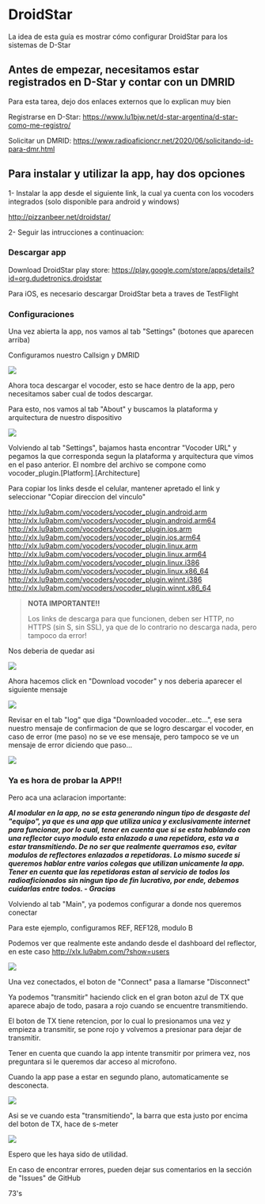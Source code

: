 # DroidStar
La idea de esta guía es mostrar cómo configurar DroidStar para los sistemas de D-Star



## Antes de empezar, necesitamos estar registrados en D-Star y contar con un DMRID

Para esta tarea, dejo dos enlaces externos que lo explican muy bien

Registrarse en D-Star: https://www.lu1bjw.net/d-star-argentina/d-star-como-me-registro/

Solicitar un DMRID: https://www.radioaficioncr.net/2020/06/solicitando-id-para-dmr.html



## Para instalar y utilizar la app, hay dos opciones

1- Instalar la app desde el siguiente link, la cual ya cuenta con los vocoders integrados (solo disponible para android y windows)

http://pizzanbeer.net/droidstar/

2- Seguir las intrucciones a continuacion:

### Descargar app

Download DroidStar play store:
https://play.google.com/store/apps/details?id=org.dudetronics.droidstar

Para iOS, es necesario descargar DroidStar beta a traves de TestFlight

### Configuraciones

Una vez abierta la app, nos vamos al tab "Settings" (botones que aparecen arriba)

Configuramos nuestro Callsign y DMRID

![](img/droidstar-1.png)



Ahora toca descargar el vocoder, esto se hace dentro de la app, pero necesitamos saber cual de todos descargar.

Para esto, nos vamos al tab "About" y buscamos la plataforma y arquitectura de nuestro dispositivo

![](img/droidstar-2.png)



Volviendo al tab "Settings", bajamos hasta encontrar "Vocoder URL" y pegamos la que corresponda segun la plataforma y arquitectura que vimos en el paso anterior. El nombre del archivo se compone como vocoder_plugin.[Platform].[Architecture]

Para copiar los links desde el celular, mantener apretado el link y seleccionar "Copiar direccion del vinculo"

http://xlx.lu9abm.com/vocoders/vocoder_plugin.android.arm
http://xlx.lu9abm.com/vocoders/vocoder_plugin.android.arm64
http://xlx.lu9abm.com/vocoders/vocoder_plugin.ios.arm
http://xlx.lu9abm.com/vocoders/vocoder_plugin.ios.arm64
http://xlx.lu9abm.com/vocoders/vocoder_plugin.linux.arm
http://xlx.lu9abm.com/vocoders/vocoder_plugin.linux.arm64
http://xlx.lu9abm.com/vocoders/vocoder_plugin.linux.i386
http://xlx.lu9abm.com/vocoders/vocoder_plugin.linux.x86_64
http://xlx.lu9abm.com/vocoders/vocoder_plugin.winnt.i386
http://xlx.lu9abm.com/vocoders/vocoder_plugin.winnt.x86_64

> **NOTA IMPORTANTE!!**
>
> Los links de descarga para que funcionen, deben ser HTTP, no HTTPS (sin S, sin SSL), ya que de lo contrario no descarga nada, pero tampoco da error!

Nos deberia de quedar asi

![](img/droidstar-3.png)



Ahora hacemos click en "Download vocoder" y nos deberia aparecer el siguiente mensaje

![](img/droidstar-4.png)



Revisar en el tab "log" que diga "Downloaded vocoder...etc...", ese sera nuestro mensaje de confirmacion de que se logro descargar el vocoder, en caso de error (me paso) no se ve ese mensaje, pero tampoco se ve un mensaje de error diciendo que paso...

![](img/droidstar-5.png)



### Ya es hora de probar la APP!!

Pero aca una aclaracion importante:

***Al modular en la app, no se esta generando ningun tipo de desgaste del "equipo", ya que es una app que utiliza unica y exclusivamente internet para funcionar, por lo cual, tener en cuenta que si se esta hablando con una reflector cuyo modulo esta enlazado a una repetidora, esta va a estar transmitiendo. De no ser que realmente querramos eso, evitar modulos de reflectores enlazados a repetidoras. Lo mismo sucede si queremos hablar entre varios colegas que utilizan unicamente la app. Tener en cuenta que las repetidoras estan al servicio de todos los radioaficionados sin ningun tipo de fin lucrativo, por ende, debemos cuidarlas entre todos. - Gracias***

Volviendo al tab "Main", ya podemos configurar a donde nos queremos conectar

Para este ejemplo, configuramos REF, REF128, modulo B

Podemos ver que realmente este andando desde el dashboard del reflector, en este caso http://xlx.lu9abm.com/?show=users

![](img/droidstar-6.png)

Una vez conectados, el boton de "Connect" pasa a llamarse "Disconnect"

Ya podemos "transmitir" haciendo click en el gran boton azul de TX que aparece abajo de todo, pasara a rojo cuando se encuentre transmitiendo.

El boton de TX tiene retencion, por lo cual lo presionamos una vez y empieza a transmitir, se pone rojo y volvemos a presionar para dejar de transmitir.

Tener en cuenta que cuando la app intente transmitir por primera vez, nos preguntara si le queremos dar acceso al microfono.

Cuando la app pase a estar en segundo plano, automaticamente se desconecta.

![](img/droidstar-7.png)



Asi se ve cuando esta "transmitiendo", la barra que esta justo por encima del boton de TX, hace de s-meter

![](img/droidstar-8.png)



Espero que les haya sido de utilidad.

En caso de encontrar errores, pueden dejar sus comentarios en la sección de "Issues" de GitHub

73's
